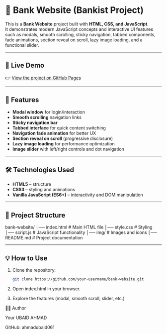 # 🏦 Bank Website (Bankist Project)

This is a **Bank Website** project built with **HTML, CSS, and JavaScript**.  
It demonstrates modern JavaScript concepts and interactive UI features such as modals, smooth scrolling, sticky navigation, tabbed components, fade animations, section reveal on scroll, lazy image loading, and a functional slider.

---

## 🚀 Live Demo

👉 [View the project on GitHub Pages](https://ahmadubaid061.github.io/Bank_website/)

---

## 📌 Features

- **Modal window** for login/interaction  
- **Smooth scrolling** navigation links  
- **Sticky navigation bar**  
- **Tabbed interface** for quick content switching  
- **Navigation fade animation** for better UX  
- **Section reveal on scroll** (progressive disclosure)  
- **Lazy image loading** for performance optimization  
- **Image slider** with left/right controls and dot navigation  

---

## 🛠️ Technologies Used

- **HTML5** – structure  
- **CSS3** – styling and animations  
- **Vanilla JavaScript (ES6+)** – interactivity and DOM manipulation  

---

## 📂 Project Structure

bank-website/
│── index.html # Main HTML file
│── style.css # Styling
│── script.js # JavaScript functionality
│── img/ # Images and icons
│── README.md # Project documentation

---

## 💡 How to Use

1. Clone the repository:
   ```bash
   git clone https://github.com/your-username/bank-website.git
2. Open index.html in your browser.

3. Explore the features (modal, smooth scroll, slider, etc.)

👨‍💻 Author

Your UBAID AHMAD

GitHub: ahmadubaid061
